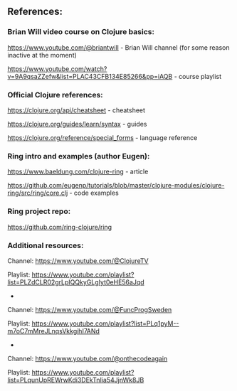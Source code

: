 ## References:

### Brian Will video course on Clojure basics:

https://www.youtube.com/@briantwill - Brian Will channel (for some reason inactive at the moment)

https://www.youtube.com/watch?v=9A9qsaZZefw&list=PLAC43CFB134E85266&pp=iAQB - course playlist

### Official Clojure references:

https://clojure.org/api/cheatsheet - cheatsheet

https://clojure.org/guides/learn/syntax - guides

https://clojure.org/reference/special_forms - language reference

### Ring intro and examples (author Eugen):

https://www.baeldung.com/clojure-ring - article

https://github.com/eugenp/tutorials/blob/master/clojure-modules/clojure-ring/src/ring/core.clj - code examples

### Ring project repo:

https://github.com/ring-clojure/ring

### Additional resources: 


Channel: https://www.youtube.com/@ClojureTV

Playlist: https://www.youtube.com/playlist?list=PLZdCLR02grLpIQQkyGLgIyt0eHE56aJqd

-

Channel: https://www.youtube.com/@FuncProgSweden

Playlist: https://www.youtube.com/playlist?list=PLq1pyM--m7oC7mMreJLnqsVkkgihI7ANd

-

Channel: https://www.youtube.com/@onthecodeagain

Playlist: https://www.youtube.com/playlist?list=PLqunUpREWrwKdi3DEkTnIia54JjnWk8JB
